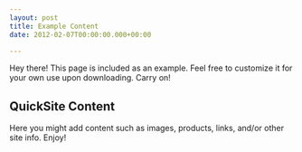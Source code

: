 ```yaml
---
layout: post
title: Example Content
date: 2012-02-07T00:00:00.000+00:00

---
```

<p>Hey there! This page is included as an example. Feel free to customize it for your own use upon downloading. Carry on!<p>

## QuickSite Content

Here you might add content such as images, products, links, and/or other site info. Enjoy!</p>